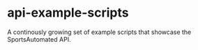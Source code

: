 # api-example-scripts
A continously growing set of example scripts that showcase the SportsAutomated API.
